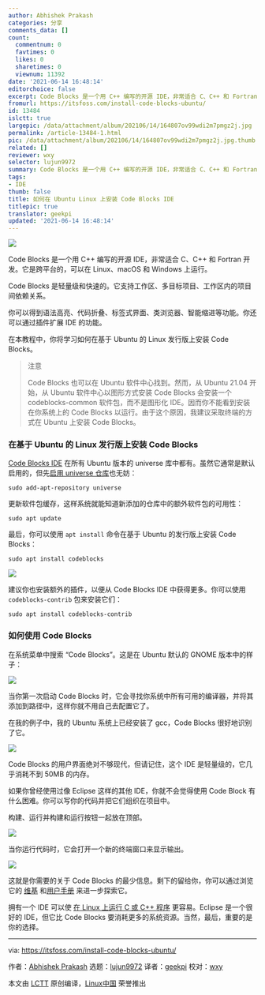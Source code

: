 ```yaml
---
author: Abhishek Prakash
categories: 分享
comments_data: []
count:
  commentnum: 0
  favtimes: 0
  likes: 0
  sharetimes: 0
  viewnum: 11392
date: '2021-06-14 16:48:14'
editorchoice: false
excerpt: Code Blocks 是一个用 C++ 编写的开源 IDE，非常适合 C、C++ 和 Fortran 开发。
fromurl: https://itsfoss.com/install-code-blocks-ubuntu/
id: 13484
islctt: true
largepic: /data/attachment/album/202106/14/164807ov99wdi2m7pmgz2j.jpg
permalink: /article-13484-1.html
pic: /data/attachment/album/202106/14/164807ov99wdi2m7pmgz2j.jpg.thumb.jpg
related: []
reviewer: wxy
selector: lujun9972
summary: Code Blocks 是一个用 C++ 编写的开源 IDE，非常适合 C、C++ 和 Fortran 开发。
tags:
- IDE
thumb: false
title: 如何在 Ubuntu Linux 上安装 Code Blocks IDE
titlepic: true
translator: geekpi
updated: '2021-06-14 16:48:14'
---
```


![](/data/attachment/album/202106/14/164807ov99wdi2m7pmgz2j.jpg)


Code Blocks 是一个用 C++ 编写的开源 IDE，非常适合 C、C++ 和 Fortran 开发。它是跨平台的，可以在 Linux、macOS 和 Windows 上运行。


Code Blocks 是轻量级和快速的。它支持工作区、多目标项目、工作区内的项目间依赖关系。


你可以得到语法高亮、代码折叠、标签式界面、类浏览器、智能缩进等功能。你还可以通过插件扩展 IDE 的功能。


在本教程中，你将学习如何在基于 Ubuntu 的 Linux 发行版上安装 Code Blocks。



> 
> 注意
> 
> 
> Code Blocks 也可以在 Ubuntu 软件中心找到。然而，从 Ubuntu 21.04 开始，从 Ubuntu 软件中心以图形方式安装 Code Blocks 会安装一个 codeblocks-common 软件包，而不是图形化 IDE。因而你不能看到安装在你系统上的 Code Blocks 以运行。由于这个原因，我建议采取终端的方式在 Ubuntu 上安装 Code Blocks。
> 
> 
> 


### 在基于 Ubuntu 的 Linux 发行版上安装 Code Blocks


[Code Blocks IDE](https://www.codeblocks.org/) 在所有 Ubuntu 版本的 universe 库中都有。虽然它通常是默认启用的，但先[启用 universe 仓库](https://itsfoss.com/ubuntu-repositories/)也无妨：



```
sudo add-apt-repository universe

```

更新软件包缓存，这样系统就能知道新添加的仓库中的额外软件包的可用性：



```
sudo apt update

```

最后，你可以使用 `apt install` 命令在基于 Ubuntu 的发行版上安装 Code Blocks：



```
sudo apt install codeblocks

```

![](/data/attachment/album/202106/14/164815l2l5n7firblqnroq.png)


建议你也安装额外的插件，以便从 Code Blocks IDE 中获得更多。你可以使用 `codeblocks-contrib` 包来安装它们：



```
sudo apt install codeblocks-contrib

```

### 如何使用 Code Blocks


在系统菜单中搜索 “Code Blocks”。这是在 Ubuntu 默认的 GNOME 版本中的样子：


![](/data/attachment/album/202106/14/164817y5i0ucz5syuynccn.jpg)


当你第一次启动 Code Blocks 时，它会寻找你系统中所有可用的编译器，并将其添加到路径中，这样你就不用自己去配置它了。


在我的例子中，我的 Ubuntu 系统上已经安装了 gcc，Code Blocks 很好地识别了它。


![](/data/attachment/album/202106/14/164819d0k2zmmamdhuh6uw.png)


Code Blocks 的用户界面绝对不够现代，但请记住，这个 IDE 是轻量级的，它几乎消耗不到 50MB 的内存。


如果你曾经使用过像 Eclipse 这样的其他 IDE，你就不会觉得使用 Code Block 有什么困难。你可以写你的代码并把它们组织在项目中。


构建、运行并构建和运行按钮一起放在顶部。


![](/data/attachment/album/202106/14/164821pwrwzgolrl2zjxcg.png)


当你运行代码时，它会打开一个新的终端窗口来显示输出。


![](/data/attachment/album/202106/14/164822lmwd2e2ehheqt3ux.png)


这就是你需要的关于 Code Blocks 的最少信息。剩下的留给你，你可以通过浏览它的 [维基](https://wiki.codeblocks.org/index.php/Main_Page) 和[用户手册](https://www.codeblocks.org/user-manual/) 来进一步探索它。


拥有一个 IDE 可以使 [在 Linux 上运行 C 或 C++ 程序](https://itsfoss.com/c-plus-plus-ubuntu/) 更容易。Eclipse 是一个很好的 IDE，但它比 Code Blocks 要消耗更多的系统资源。当然，最后，重要的是你的选择。




---


via: <https://itsfoss.com/install-code-blocks-ubuntu/>


作者：[Abhishek Prakash](https://itsfoss.com/author/abhishek/) 选题：[lujun9972](https://github.com/lujun9972) 译者：[geekpi](https://github.com/geekpi) 校对：[wxy](https://github.com/wxy)


本文由 [LCTT](https://github.com/LCTT/TranslateProject) 原创编译，[Linux中国](https://linux.cn/) 荣誉推出